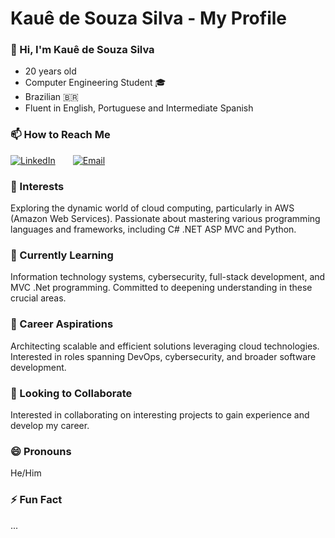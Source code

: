 # **Kauê de Souza Silva - My Profile**  

### 👋 Hi, I'm Kauê de Souza Silva  
- 20 years old
- Computer Engineering Student 🎓
- Brazilian 🇧🇷
- Fluent in English, Portuguese and Intermediate Spanish

### 📫 How to Reach Me  
[![LinkedIn](https://img.shields.io/badge/LinkedIn-Connect-blue?style=for-the-badge&logo=linkedin&logoColor=white)](https://www.linkedin.com/in/kau%C3%AA-de-souza-silva-62903421a/)  [![Email](https://img.shields.io/badge/Email-Contact-red?style=for-the-badge&logo=gmail&logoColor=white)](mailto:kaue.moelas.com@gmail.com)

### 👀 Interests  
Exploring the dynamic world of cloud computing, particularly in AWS (Amazon Web Services). Passionate about mastering various programming languages and frameworks, including C# .NET ASP MVC and Python.

### 🌱 Currently Learning  
Information technology systems, cybersecurity, full-stack development, and MVC .Net programming. Committed to deepening understanding in these crucial areas.

### 💼 Career Aspirations  
Architecting scalable and efficient solutions leveraging cloud technologies. Interested in roles spanning DevOps, cybersecurity, and broader software development.

### 💞️ Looking to Collaborate  
Interested in collaborating on interesting projects to gain experience and develop my career.

### 😄 Pronouns  
He/Him

### ⚡ Fun Fact  
...
